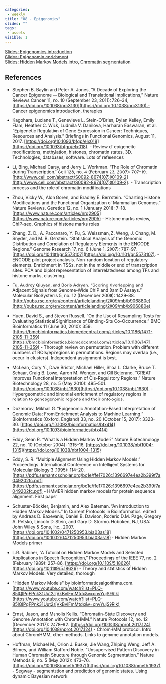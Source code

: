 ```yaml
---
categories:
 - weekly
title: "08 - Epigenomics"
slides: ""
tags:
 - assets
visible: 1
---
```


[Slides: Epigenomics introduction]({{site.baseurl}}/assets/08_Epigenomics/01_Epigenomics_intro.pdf)  
[Slides: Epigenomic enrichment]({{site.baseurl}}/assets/08_Epigenomics/02_Epigenomics_enrichment.pdf)  
[Slides: Hidden Markov Models intro, Chromatin segmentation]({{site.baseurl}}/assets/08_Epigenomics/03_HMM.pdf)  



## References

- Stephen B. Baylin and Peter A. Jones, “A Decade of Exploring the Cancer Epigenome — Biological and Translational Implications,” Nature Reviews Cancer 11, no. 10 (September 23, 2011): 726–34, [https://doi.org/10.1038/nrc3130](https://doi.org/10.1038/nrc3130).- Cancer epigenomics introduction, therapies

- Kagohara, Luciane T., Genevieve L. Stein-O’Brien, Dylan Kelley, Emily Flam, Heather C. Wick, Ludmila V. Danilova, Hariharan Easwaran, et al. “Epigenetic Regulation of Gene Expression in Cancer: Techniques, Resources and Analysis.” Briefings in Functional Genomics, August 11, 2017. [https://doi.org/10.1093/bfgp/elx018](https://doi.org/10.1093/bfgp/elx018). - Review of epigeneitc modifications, methylation, histones, chromatin states, 3D. Technologies, databases, software. Lots of references

- Li, Bing, Michael Carey, and Jerry L. Workman. “The Role of Chromatin during Transcription.” Cell 128, no. 4 (February 23, 2007): 707–19. [http://www.cell.com/abstract/S0092-8674(07)00109-2](http://www.cell.com/abstract/S0092-8674(07)00109-2). - Transcription process and the role of chromatin modifications. 

- Zhou, Vicky W., Alon Goren, and Bradley E. Bernstein. “Charting Histone Modifications and the Functional Organization of Mammalian Genomes.” Nature Reviews. Genetics 12, no. 1 (January 2011): 7–18. [https://www.nature.com/articles/nrg2905](https://www.nature.com/articles/nrg2905) - Histone marks review, ChIP-seq. Graphics of histone marks roles

- Zhang, Z. D., A. Paccanaro, Y. Fu, S. Weissman, Z. Weng, J. Chang, M. Snyder, and M. B. Gerstein. “Statistical Analysis of the Genomic Distribution and Correlation of Regulatory Elements in the ENCODE Regions.” Genome Research 17, no. 6 (June 1, 2007): 787–97. [https://doi.org/10.1101/gr.5573107](https://doi.org/10.1101/gr.5573107). - ENCODE pilot project analysis. Non-random location of regulatory elements. Enrichment in TSSs, not in the middle or end of transcription sites. PCA and biplot representation of interrelatedness among TFs and histone marks, clustering.

- Fu, Audrey Qiuyan, and Boris Adryan. “Scoring Overlapping and Adjacent Signals from Genome-Wide ChIP and DamID Assays.” Molecular BioSystems 5, no. 12 (December 2009): 1429–38. [http://pubs.rsc.org/en/content/articlelanding/2009/mb/b906880e](http://pubs.rsc.org/en/content/articlelanding/2009/mb/b906880e)

- Huen, David S., and Steven Russell. “On the Use of Resampling Tests for Evaluating Statistical Significance of Binding-Site Co-Occurrence.” BMC Bioinformatics 11 (June 30, 2010): 359. [https://bmcbioinformatics.biomedcentral.com/articles/10.1186/1471-2105-11-359](https://bmcbioinformatics.biomedcentral.com/articles/10.1186/1471-2105-11-359) - Thorough review on permutation. Problem with different numbers of ROIs/epiregions in permutations. Regions may overlap (i.e., occur in clusters). Independent assignment is best.

- McLean, Cory Y., Dave Bristor, Michael Hiller, Shoa L. Clarke, Bruce T. Schaar, Craig B. Lowe, Aaron M. Wenger, and Gill Bejerano. “GREAT Improves Functional Interpretation of Cis-Regulatory Regions.” Nature Biotechnology 28, no. 5 (May 2010): 495–501. [https://doi.org/10.1038/nbt.1630](https://doi.org/10.1038/nbt.1630). - Hypergeometric and binomial enrichment of regulatory regions in relation to genesgenomic regions and their ontologies.

- Dozmorov, Mikhail G. “Epigenomic Annotation-Based Interpretation of Genomic Data: From Enrichment Analysis to Machine Learning.” Bioinformatics (Oxford, England) 33, no. 20 (October 15, 2017): 3323–30. [https://doi.org/10.1093/bioinformatics/btx414](https://doi.org/10.1093/bioinformatics/btx414)

- Eddy, Sean R. “What Is a Hidden Markov Model?” Nature Biotechnology 22, no. 10 (October 2004): 1315–16. [https://doi.org/10.1038/nbt1004-1315](https://doi.org/10.1038/nbt1004-1315)

- Eddy, S. R. “Multiple Alignment Using Hidden Markov Models.” Proceedings. International Conference on Intelligent Systems for Molecular Biology 3 (1995): 114–20. [https://pdfs.semanticscholar.org/bc1e/ffe17026c1396697e4ea2b399f7a049202fc.pdf](https://pdfs.semanticscholar.org/bc1e/ffe17026c1396697e4ea2b399f7a049202fc.pdf) - HMMER hidden markov models for protein sequence alignment. First paper

- Schuster-Böckler, Benjamin, and Alex Bateman. “An Introduction to Hidden Markov Models.” In Current Protocols in Bioinformatics, edited by Andreas D. Baxevanis, Daniel B. Davison, Roderic D.M. Page, Gregory A. Petsko, Lincoln D. Stein, and Gary D. Stormo. Hoboken, NJ, USA: John Wiley & Sons, Inc., 2007. [https://doi.org/10.1002/0471250953.bia03as18](https://doi.org/10.1002/0471250953.bia03as18) - Hidden Markov Models primer

- L.R. Rabiner, “A Tutorial on Hidden Markov Models and Selected Applications in Speech Recognition,” Proceedings of the IEEE 77, no. 2 (February 1989): 257–86, [https://doi.org/10.1109/5.18626](https://doi.org/10.1109/5.18626) - Theory and statistics of Hidden Markov Models. Very detailed, thorough

- "Hidden Markov Models" by bioinformaticsalgorithms.com. [https://www.youtube.com/watch?list=PLQ-85lQlPqFPnk31Uut2ajVkBvlFmMtdx&v=cnvYujS9Rlk](https://www.youtube.com/watch?list=PLQ-85lQlPqFPnk31Uut2ajVkBvlFmMtdx&v=cnvYujS9Rlk)

- Ernst, Jason, and Manolis Kellis. “Chromatin-State Discovery and Genome Annotation with ChromHMM.” Nature Protocols 12, no. 12 (December 2017): 2478–92. [https://doi.org/10.1038/nprot.2017.124](https://doi.org/10.1038/nprot.2017.124) - ChromHMM protocol. Intro about ChromHMM, other methods. Links to genome annotation models.

- Hoffman, Michael M., Orion J. Buske, Jie Wang, Zhiping Weng, Jeff A. Bilmes, and William Stafford Noble. “Unsupervised Pattern Discovery in Human Chromatin Structure through Genomic Segmentation.” Nature Methods 9, no. 5 (May 2012): 473–76. [https://doi.org/10.1038/nmeth.1937](https://doi.org/10.1038/nmeth.1937) - Segway - segmentation and prediction of genomic states. Using dynamic Bayesian network